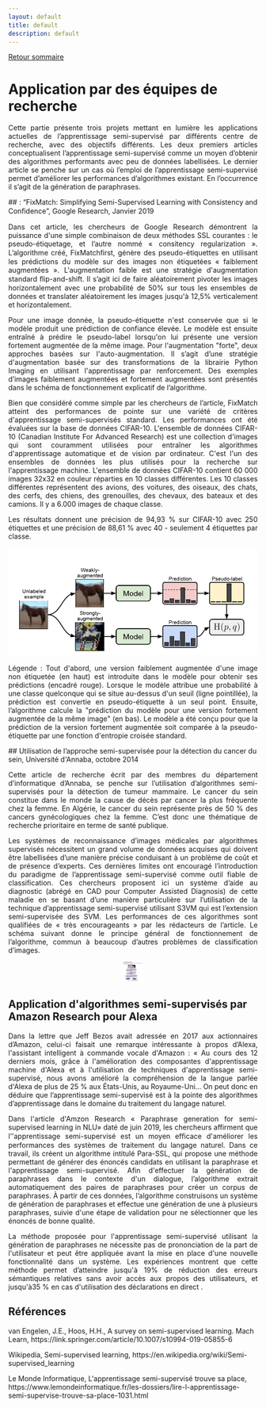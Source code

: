 ```yaml
---
layout: default
title: default
description: default
---
```


[Retour sommaire](./)

# Application par des équipes de recherche
<p style='text-align: justify;'>
Cette partie présente trois projets mettant en lumière les applications actuelles de l’apprentissage semi-supervisé par différents centre de recherche, avec des objectifs différents. Les deux premiers articles conceptualisent l’apprentissage semi-supervisé comme un moyen d’obtenir des algorithmes performants avec peu de données labellisées. Le dernier article se penche sur un cas où l’emploi de l’apprentissage semi-supervisé permet d’améliorer les performances d’algorithmes existant. En l’occurrence il s’agit de la génération de paraphrases.
</p>
## : “FixMatch: Simplifying Semi-Supervised Learning with Consistency and Conﬁdence”, Google Research, Janvier 2019 
<p style='text-align: justify;'> 
  Dans cet article, les chercheurs de Google Research démontrent la puissance d'une simple combinaison de deux méthodes SSL courantes : le pseudo-étiquetage, et l’autre nommé « consitency regularization ». L’algorithme créé, FixMatchﬁrst, génère des pseudo-étiquettes en utilisant les prédictions du modèle sur des images non étiquetées « faiblement augmentées ».  L'augmentation faible est une stratégie d'augmentation standard ﬂip-and-shift. Il s’agit ici de faire aléatoirement pivoter les images horizontalement avec une probabilité de 50% sur tous les ensembles de données et translater  aléatoirement les images jusqu'à 12,5% verticalement et horizontalement. 
</p>
<p style='text-align: justify;'> 
Pour une image donnée, la pseudo-étiquette n'est conservée que si le modèle produit une prédiction de confiance élevée. Le modèle est ensuite entraîné à prédire le pseudo-label lorsqu'on lui présente une version fortement augmentée de la même image. Pour l'augmentation "forte", deux approches basées sur l'auto-augmentation. Il s’agit d’une stratégie  d'augmentation basée sur des transformations de la librairie Python Imaging en utilisant l'apprentissage par  renforcement. Des exemples d’images faiblement augmentées et fortement augmentées sont présentés dans le schéma de fonctionnement explicatif de l’algorithme.
</p>
<p style='text-align: justify;'> 
Bien que considéré comme simple par les chercheurs de l’article, FixMatch atteint des performances de pointe sur une variété de critères d'apprentissage semi-supervisés standard. Les performances ont été évaluées sur la base de données CIFAR-10. L'ensemble de données CIFAR-10 (Canadian Institute For Advanced Research) est une collection d'images qui sont couramment utilisées pour entraîner les algorithmes d'apprentissage automatique et de vision par ordinateur. C'est l'un des ensembles de données les plus utilisés pour la recherche sur l'apprentissage machine. L'ensemble de données CIFAR-10 contient 60 000 images 32x32 en couleur réparties en 10 classes différentes. Les 10 classes différentes représentent des avions, des voitures, des oiseaux, des chats, des cerfs, des chiens, des grenouilles, des chevaux, des bateaux et des camions. Il y a 6.000 images de chaque classe.
</p>
<p style='text-align: justify;'> 
Les résultats donnent une précision de 94,93 % sur CIFAR-10 avec 250 étiquettes et une précision de 88,61 % avec 40 - seulement 4 étiquettes par classe. 
</p>
<p align="center"><img src="Googleresearch.png" alt="Googleresearch" width="700"></p>
<p style='text-align: justify;'> 
Légende : Tout d'abord, une version faiblement augmentée d'une image non étiquetée (en haut) est introduite dans le modèle pour obtenir ses prédictions (encadré rouge). Lorsque le modèle attribue une probabilité à une classe quelconque qui se situe au-dessus d'un seuil (ligne pointillée), la prédiction est convertie en pseudo-étiquette à un seul point. Ensuite, l’algorithme calcule la "prédiction du modèle pour une version fortement augmentée de la même image" (en bas). Le modèle a été conçu pour que la prédiction de la version fortement augmentée soit comparée à la pseudo-étiquette par une fonction  d'entropie croisée standard. 
</p>
## Utilisation de l’approche semi-supervisée pour la détection du cancer du sein, Université d'Annaba, octobre 2014 
<p style='text-align: justify;'> 
Cette article de recherche écrit par des membres du département d’informatique d’Annaba, se penche sur l’utilisation d’algorithmes semi-supervisés pour la détection de tumeur mammaire. Le cancer du sein constitue dans le monde la cause de décès par cancer la plus fréquente chez la femme. En Algérie, le cancer du sein représente près de 50 % des cancers gynécologiques chez la femme. C’est donc une thématique de recherche prioritaire en terme de santé publique.
</p>
<p style='text-align: justify;'>  
Les systèmes de reconnaissance d’images médicales par algorithmes supervisés nécessitent un grand volume de données acquises qui doivent être labellisées d’une manière précise conduisant à un problème de coût et de présence d’experts. Ces dernières limites ont encouragé l’introduction du paradigme de l’apprentissage semi-supervisé comme outil fiable de classification. Ces chercheurs proposent ici un système d’aide au diagnostic (abrégé en CAD pour Computer Assisted Diagnosis) de cette maladie en se basant d’une manière particulière sur l’utilisation de la technique d’apprentissage semi-supervisé utilisant S3VM qui est l’extension semi-supervisée des SVM. Les performances de ces algorithmes sont qualifiées de « très encourageants » par les rédacteurs de l’article. Le schéma suivant donne le principe général de fonctionnement de l’algorithme, commun à beaucoup d’autres problèmes de classification d’images.
</p>
<p align="center"><img src="mammographie.png" alt="mammographie" alt="Image" height="42" width="42"></p>

## Application d'algorithmes semi-supervisés par Amazon Research pour Alexa
<p style='text-align: justify;'> 
Dans la lettre que Jeff Bezos avait adressée en 2017 aux actionnaires d’Amazon, celui-ci faisait une remarque intéressante à propos d’Alexa, l'assistant intelligent à commande vocale d'Amazon : « Au cours des 12 derniers mois, grâce à l'amélioration des composantes d'apprentissage machine d'Alexa et à l'utilisation de techniques d'apprentissage semi-supervisé, nous avons amélioré la compréhension de la langue parlée d'Alexa de plus de 25 % aux États-Unis, au Royaume-Uni... On peut donc en déduire que l’apprentissage semi-supervisé est à la pointe des algorithmes d’apprentissage dans le domaine du traitement du langage naturel.
</p>
<p style='text-align: justify;'> 
Dans l'article d'Amzon Research « Paraphrase generation for semi-supervised learning  in NLU»  daté de juin 2019, les chercheurs affirment que  l’'apprentissage semi-supervisé est un moyen efﬁcace d'améliorer les performances des systèmes de traitement du langage naturel. Dans ce travail, ils créent un algorithme intitulé Para-SSL, qui propose une méthode permettant de générer des énoncés candidats en utilisant la paraphrase et l'apprentissage semi-supervisé. Afin d'effectuer la génération de paraphrases dans le contexte d'un dialogue, l’algorithme extrait automatiquement des paires de paraphrases pour créer un corpus de paraphrases. À partir de ces données, l’algorithme construisons un système de génération de paraphrases et effectue une génération de une à plusieurs paraphrases, suivie d'une étape de validation pour ne sélectionner que les énoncés de bonne qualité. 
</p>
<p style='text-align: justify;'> 
La méthode proposée pour l'apprentissage semi-supervisé utilisant la génération de paraphrases ne nécessite pas de prononciation de la part de l'utilisateur et peut être appliquée avant la mise en place d'une nouvelle fonctionnalité dans un système. Les expériences montrent que cette méthode permet d’atteindre jusqu'à 19% de réduction des erreurs sémantiques relatives sans avoir accès aux propos des utilisateurs, et jusqu'à35 % en cas d'utilisation des déclarations en direct .
</p>

<h2 id="references">Références</h2>

<p>
van Engelen, J.E., Hoos, H.H., A survey on semi-supervised learning. Mach Learn, https://link.springer.com/article/10.1007/s10994-019-05855-6
</p>
<p>
Wikipedia, Semi-supervised learning, https://en.wikipedia.org/wiki/Semi-supervised_learning
</p>
<p>
Le Monde Informatique, L'apprentissage semi-supervisé trouve sa place, https://www.lemondeinformatique.fr/les-dossiers/lire-l-apprentissage-semi-supervise-trouve-sa-place-1031.html
</p>


